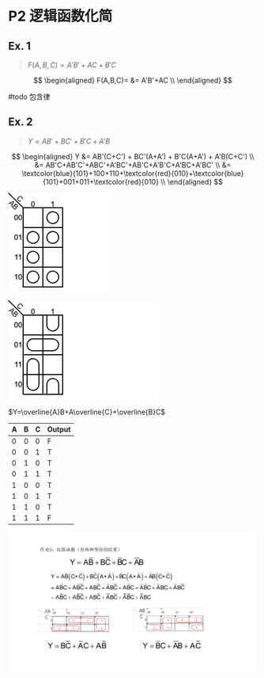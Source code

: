 # P2 逻辑函数化简

## Ex. 1

> $F(A,B,C)=A'B'+AC+B'C$

$$
\begin{aligned}
F(A,B,C)= &= A'B'+AC \\
\end{aligned}
$$

#todo 包含律

## Ex. 2

> $Y=AB'+BC'+B'C+A'B$

$$
\begin{aligned}
Y &= AB'(C+C') + BC'(A+A') + B'C(A+A') + A'B(C+C') \\
  &= AB'C+AB'C'+ABC'+A'BC'+AB'C+A'B'C+A'BC+A'BC' \\
  &= \textcolor{blue}{101}+100+110+\textcolor{red}{010}+\textcolor{blue}{101}+001+011+\textcolor{red}{010} \\
\end{aligned}
$$

![](attachments/Pasted%20image%2020250520163158.png)

![](attachments/Pasted%20image%2020250520163210.png)

$Y=\overline{A}B+A\overline{C}+\overline{B}C$

| A   | B   | C   | Output |
| --- | --- | --- | ------ |
| 0   | 0   | 0   | F      |
| 0   | 0   | 1   | T      |
| 0   | 1   | 0   | T      |
| 0   | 1   | 1   | T      |
| 1   | 0   | 0   | T      |
| 1   | 0   | 1   | T      |
| 1   | 1   | 0   | T      |
| 1   | 1   | 1   | F      |
![](attachments/psets-cjn-03.png)